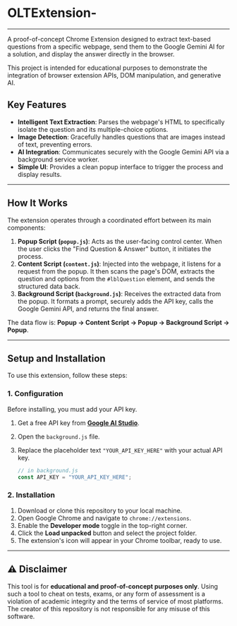 # OLTExtension-


-----


A proof-of-concept Chrome Extension designed to extract text-based questions from a specific webpage, send them to the Google Gemini AI for a solution, and display the answer directly in the browser.

This project is intended for educational purposes to demonstrate the integration of browser extension APIs, DOM manipulation, and generative AI.

## Key Features

  * **Intelligent Text Extraction**: Parses the webpage's HTML to specifically isolate the question and its multiple-choice options.
  * **Image Detection**: Gracefully handles questions that are images instead of text, preventing errors.
  * **AI Integration**: Communicates securely with the Google Gemini API via a background service worker.
  * **Simple UI**: Provides a clean popup interface to trigger the process and display results.

-----

## How It Works

The extension operates through a coordinated effort between its main components:

1.  **Popup Script (`popup.js`)**: Acts as the user-facing control center. When the user clicks the "Find Question & Answer" button, it initiates the process.
2.  **Content Script (`content.js`)**: Injected into the webpage, it listens for a request from the popup. It then scans the page's DOM, extracts the question and options from the `#lblQuestion` element, and sends the structured data back.
3.  **Background Script (`background.js`)**: Receives the extracted data from the popup. It formats a prompt, securely adds the API key, calls the Google Gemini API, and returns the final answer.

The data flow is: **Popup -\> Content Script -\> Popup -\> Background Script -\> Popup**.

-----

## Setup and Installation

To use this extension, follow these steps:

### 1\. Configuration

Before installing, you must add your API key.

1.  Get a free API key from **[Google AI Studio](https://aistudio.google.com/app/apikey)**.

2.  Open the `background.js` file.

3.  Replace the placeholder text `"YOUR_API_KEY_HERE"` with your actual API key.

    ```javascript
    // in background.js
    const API_KEY = "YOUR_API_KEY_HERE";
    ```

### 2\. Installation

1.  Download or clone this repository to your local machine.
2.  Open Google Chrome and navigate to `chrome://extensions`.
3.  Enable the **Developer mode** toggle in the top-right corner.
4.  Click the **Load unpacked** button and select the project folder.
5.  The extension's icon will appear in your Chrome toolbar, ready to use.

-----

## ⚠️ Disclaimer

This tool is for **educational and proof-of-concept purposes only**. Using such a tool to cheat on tests, exams, or any form of assessment is a violation of academic integrity and the terms of service of most platforms. The creator of this repository is not responsible for any misuse of this software.